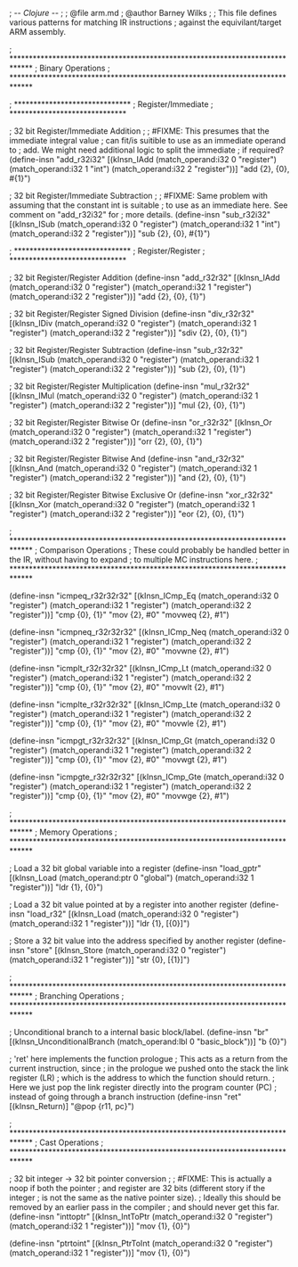 ; -*- Clojure -*-
;
; @file arm.md
; @author Barney Wilks
;
; This file defines various patterns for matching IR instructions
; against the equivilant/target ARM assembly.

; *****************************************************************************
;                             Binary Operations
; *****************************************************************************

; ******************************
;      Register/Immediate
; ******************************

; 32 bit Register/Immediate Addition
;
; #FIXME: This presumes that the immediate integral value
;         can fit/is suitible to use as an immediate operand to
;         add. We might need additional logic to split the immediate
;         if required?
(define-insn "add_r32i32"
	[(kInsn_IAdd
		(match_operand:i32 0 "register")
		(match_operand:i32 1 "int")
		(match_operand:i32 2 "register"))]
	"add {2}, {0}, #{1}")

; 32 bit Register/Immediate Subtraction
;
; #FIXME: Same problem with assuming that the constant int is suitable
;         to use as an immediate here. See comment on "add_r32i32" for
;         more details.
(define-insn "sub_r32i32"
	[(kInsn_ISub
		(match_operand:i32 0 "register")
		(match_operand:i32 1 "int")
		(match_operand:i32 2 "register"))]
	"sub {2}, {0}, #{1}")

; ******************************
;      Register/Register
; ******************************

; 32 bit Register/Register Addition
(define-insn "add_r32r32"
	[(kInsn_IAdd
		(match_operand:i32 0 "register")
		(match_operand:i32 1 "register")
		(match_operand:i32 2 "register"))]
	"add {2}, {0}, {1}")

; 32 bit Register/Register Signed Division
(define-insn "div_r32r32"
	[(kInsn_IDiv
		(match_operand:i32 0 "register")
		(match_operand:i32 1 "register")
		(match_operand:i32 2 "register"))]
	"sdiv {2}, {0}, {1}")

; 32 bit Register/Register Subtraction
(define-insn "sub_r32r32"
	[(kInsn_ISub
		(match_operand:i32 0 "register")
		(match_operand:i32 1 "register")
		(match_operand:i32 2 "register"))]
	"sub {2}, {0}, {1}")

; 32 bit Register/Register Multiplication
(define-insn "mul_r32r32"
	[(kInsn_IMul
		(match_operand:i32 0 "register")
		(match_operand:i32 1 "register")
		(match_operand:i32 2 "register"))]
	"mul {2}, {0}, {1}")

; 32 bit Register/Register Bitwise Or
(define-insn "or_r32r32"
	[(kInsn_Or
		(match_operand:i32 0 "register")
		(match_operand:i32 1 "register")
		(match_operand:i32 2 "register"))]
	"orr {2}, {0}, {1}")

; 32 bit Register/Register Bitwise And
(define-insn "and_r32r32"
	[(kInsn_And
		(match_operand:i32 0 "register")
		(match_operand:i32 1 "register")
		(match_operand:i32 2 "register"))]
	"and {2}, {0}, {1}")

; 32 bit Register/Register Bitwise Exclusive Or
(define-insn "xor_r32r32"
	[(kInsn_Xor
		(match_operand:i32 0 "register")
		(match_operand:i32 1 "register")
		(match_operand:i32 2 "register"))]
	"eor {2}, {0}, {1}")

; *****************************************************************************
;                             Comparison Operations
; These could probably be handled better in the IR, without having to expand
; to multiple MC instructions here.
; *****************************************************************************

(define-insn "icmpeq_r32r32r32"
	[(kInsn_ICmp_Eq
		(match_operand:i32 0 "register")
		(match_operand:i32 1 "register")
		(match_operand:i32 2 "register"))]
	"cmp {0}, {1}"
	"mov {2}, #0"
	"movweq {2}, #1")

(define-insn "icmpneq_r32r32r32"
	[(kInsn_ICmp_Neq
		(match_operand:i32 0 "register")
		(match_operand:i32 1 "register")
		(match_operand:i32 2 "register"))]
	"cmp {0}, {1}"
	"mov {2}, #0"
	"movwne {2}, #1")

(define-insn "icmplt_r32r32r32"
	[(kInsn_ICmp_Lt
		(match_operand:i32 0 "register")
		(match_operand:i32 1 "register")
		(match_operand:i32 2 "register"))]
	"cmp {0}, {1}"
	"mov {2}, #0"
	"movwlt {2}, #1")

(define-insn "icmplte_r32r32r32"
	[(kInsn_ICmp_Lte
		(match_operand:i32 0 "register")
		(match_operand:i32 1 "register")
		(match_operand:i32 2 "register"))]
	"cmp {0}, {1}"
	"mov {2}, #0"
	"movwle {2}, #1")	

(define-insn "icmpgt_r32r32r32"
	[(kInsn_ICmp_Gt
		(match_operand:i32 0 "register")
		(match_operand:i32 1 "register")
		(match_operand:i32 2 "register"))]
	"cmp {0}, {1}"
	"mov {2}, #0"
	"movwgt {2}, #1")

(define-insn "icmpgte_r32r32r32"
	[(kInsn_ICmp_Gte
		(match_operand:i32 0 "register")
		(match_operand:i32 1 "register")
		(match_operand:i32 2 "register"))]
	"cmp {0}, {1}"
	"mov {2}, #0"
	"movwge {2}, #1")	

; *****************************************************************************
;                             Memory Operations
; *****************************************************************************

; Load a 32 bit global variable into a register
(define-insn "load_gptr"
	[(kInsn_Load
		(match_operand:ptr 0 "global")
		(match_operand:i32 1 "register"))]
	"ldr {1}, {0}")

; Load a 32 bit value pointed at by a register into another register
(define-insn "load_r32"
	[(kInsn_Load
		(match_operand:i32 0 "register")
		(match_operand:i32 1 "register"))]
	"ldr {1}, [{0}]")

; Store a 32 bit value into the address specified by another register
(define-insn "store"
	[(kInsn_Store
		(match_operand:i32 0 "register")
		(match_operand:i32 1 "register"))]
	"str {0}, [{1}]")

; *****************************************************************************
;                             Branching Operations
; *****************************************************************************

; Unconditional branch to a internal basic block/label.
(define-insn "br"
	[(kInsn_UnconditionalBranch
		(match_operand:lbl 0 "basic_block"))]
	"b {0}")

; 'ret' here implements the function prologue
; This acts as a return from the current instruction, since
; in the prologue we pushed onto the stack the link register (LR)
; which is the address to which the function should return.
; Here we just pop the link register directly into the program counter (PC)
; instead of going through a branch instruction
(define-insn "ret"
	[(kInsn_Return)]
	"@pop {r11, pc}")

; *****************************************************************************
;                             Cast Operations
; *****************************************************************************

; 32 bit integer -> 32 bit pointer conversion
;
; #FIXME: This is actually a noop if both the pointer
;         and register are 32 bits (different story if the integer
;         is not the same as the native pointer size).
;         Ideally this should be removed by an earlier pass in the compiler
;         and should never get this far.
(define-insn "inttoptr"
	[(kInsn_IntToPtr
		(match_operand:i32 0 "register")
		(match_operand:i32 1 "register"))]
	"mov {1}, {0}")

(define-insn "ptrtoint"
	[(kInsn_PtrToInt
		(match_operand:i32 0 "register")
		(match_operand:i32 1 "register"))]
	"mov {1}, {0}")
